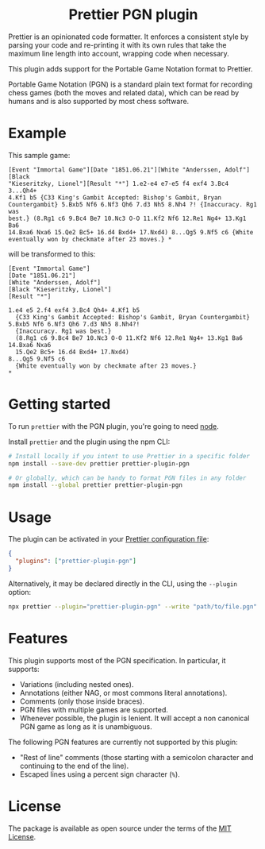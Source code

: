 <h1 align="center">Prettier PGN plugin</h1>

Prettier is an opinionated code formatter. It enforces a consistent style by parsing your code and
re-printing it with its own rules that take the maximum line length into account, wrapping code
when necessary.

This plugin adds support for the Portable Game Notation format to Prettier.

Portable Game Notation (PGN) is a standard plain text format for recording chess games (both the
moves and related data), which can be read by humans and is also supported by most chess software.

# Example

This sample game:

```
[Event "Immortal Game"][Date "1851.06.21"][White "Anderssen, Adolf"][Black
"Kieseritzky, Lionel"][Result "*"] 1.e2-e4 e7-e5 f4 exf4 3.Bc4 3...Qh4+
4.Kf1 b5 {C33 King's Gambit Accepted: Bishop's Gambit, Bryan
Countergambit} 5.Bxb5 Nf6 6.Nf3 Qh6 7.d3 Nh5 8.Nh4 ?! {Inaccuracy. Rg1 was
best.} (8.Rg1 c6 9.Bc4 Be7 10.Nc3 O-O 11.Kf2 Nf6 12.Re1 Ng4+ 13.Kg1 Ba6
14.Bxa6 Nxa6 15.Qe2 Bc5+ 16.d4 Bxd4+ 17.Nxd4) 8...Qg5 9.Nf5 c6 {White
eventually won by checkmate after 23 moves.} *
```

will be transformed to this:

```
[Event "Immortal Game"]
[Date "1851.06.21"]
[White "Anderssen, Adolf"]
[Black "Kieseritzky, Lionel"]
[Result "*"]

1.e4 e5 2.f4 exf4 3.Bc4 Qh4+ 4.Kf1 b5
  {C33 King's Gambit Accepted: Bishop's Gambit, Bryan Countergambit}
5.Bxb5 Nf6 6.Nf3 Qh6 7.d3 Nh5 8.Nh4?!
  {Inaccuracy. Rg1 was best.}
  (8.Rg1 c6 9.Bc4 Be7 10.Nc3 O-O 11.Kf2 Nf6 12.Re1 Ng4+ 13.Kg1 Ba6 14.Bxa6 Nxa6
  15.Qe2 Bc5+ 16.d4 Bxd4+ 17.Nxd4)
8...Qg5 9.Nf5 c6
  {White eventually won by checkmate after 23 moves.}
*
```

# Getting started

To run `prettier` with the PGN plugin, you're going to need [node](https://nodejs.org/en/download/).

Install `prettier` and the plugin using the npm CLI:

```bash
# Install locally if you intent to use Prettier in a specific folder
npm install --save-dev prettier prettier-plugin-pgn

# Or globally, which can be handy to format PGN files in any folder
npm install --global prettier prettier-plugin-pgn
```

# Usage

The plugin can be activated in your [Prettier configuration file](https://prettier.io/docs/en/configuration):

```json
{
  "plugins": ["prettier-plugin-pgn"]
}
```

Alternatively, it may be declared directly in the CLI, using the `--plugin` option:

```bash
npx prettier --plugin="prettier-plugin-pgn" --write "path/to/file.pgn" 
```

# Features

This plugin supports most of the PGN specification. In particular, it supports:
* Variations (including nested ones).
* Annotations (either NAG, or most commons literal annotations).
* Comments (only those inside braces).
* PGN files with multiple games are supported.
* Whenever possible, the plugin is lenient. It will accept a non canonical PGN game as long as it is unambiguous.

The following PGN features are currently not supported by this plugin:
* "Rest of line" comments (those starting with a semicolon character and continuing to the end of the line).
* Escaped lines using a percent sign character (`%`).

# License

The package is available as open source under the terms of the [MIT License](https://opensource.org/license/MIT).
